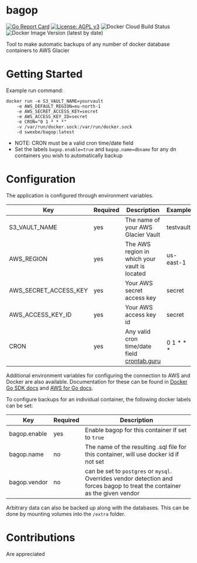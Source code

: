 # bagop

[![Go Report Card](https://goreportcard.com/badge/github.com/swexbe/bagop)](https://goreportcard.com/report/github.com/swexbe/bagop)
[![License: AGPL v3](https://img.shields.io/badge/License-AGPL%20v3-blue.svg)](https://www.gnu.org/licenses/agpl-3.0)
![Docker Cloud Build Status](https://img.shields.io/docker/cloud/build/swexbe/bagop)
![Docker Image Version (latest by date)](https://img.shields.io/docker/v/swexbe/bagop)

Tool to make automatic backups of any number of docker database containers to AWS Glacier

# Getting Started

Example run command:

```
docker run -e S3_VAULT_NAME=yourvault
    -e AWS_DEFAULT_REGION=eu-north-1
    -e AWS_SECRET_ACCESS_KEY=secret
    -e AWS_ACCESS_KEY_ID=secret
    -e CRON="0 1 * * *"
    -v /var/run/docker.sock:/var/run/docker.sock
    -d swexbe/bagop:latest
```

- NOTE: CRON must be a valid cron time/date field
- Set the labels `bagop.enable=true` and `bagop.name=dbname` for any dn containers you wish to automatically backup

# Configuration

The application is configured through environment variables.

| Key                   | Required | Description                                                         | Example      |
| --------------------- | -------- | ------------------------------------------------------------------- | ------------ |
| S3_VAULT_NAME         | yes      | The name of your AWS Glacier Vault                                  | testvault    |
| AWS_REGION            | yes      | The AWS region in which your vault is located                       | us-east-1    |
| AWS_SECRET_ACCESS_KEY | yes      | Your AWS secret access key                                          | secret       |
| AWS_ACCESS_KEY_ID     | yes      | Your AWS access key id                                              | secret       |
| CRON                  | yes      | Any valid cron time/date field [crontab.guru](https://crontab.guru) | 0 1 \* \* \* |

Additional environment variables for configuring the connection to AWS and Docker are also available. Documentation for these can be found in [Docker Go SDK docs](https://pkg.go.dev/github.com/docker/docker/client#NewEnvClient) and [AWS for Go docs](https://docs.aws.amazon.com/sdk-for-go/v1/developer-guide/configuring-sdk.html).

To configure backups for an individual container, the following docker labels can be set:

| Key          | Required | Description                                                                                                                    |
|--------------|----------|--------------------------------------------------------------------------------------------------------------------------------|
| bagop.enable | yes      | Enable bagop for this container if set to ``true``                                                                             |
| bagop.name   | no       | The name of the resulting .sql file for this container,  will use docker id if not set                                         |
| bagop.vendor | no       | can be set to ``postgres`` or ``mysql``. Overrides vendor detection and forces bagop to treat the container as the given vendor|

Arbitrary data can also be backed up along with the databases. This can be done by mounting volumes into the `/extra` folder.

# Contributions

Are appreciated
